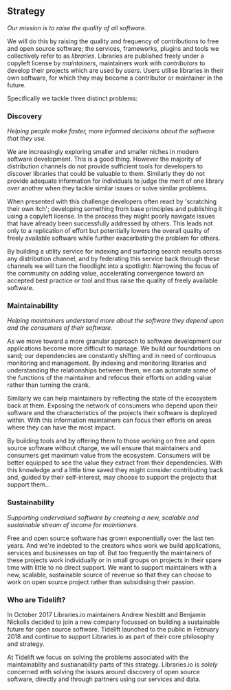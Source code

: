 ## Strategy
*Our mission is to raise the quality of all software.*

We will do this by raising the quality and frequency of contributions to free and open source software; the services, frameworks, plugins and tools we collectively refer to as *libraries*. Libraries are published freely under a copyleft license by *maintainers*, maintainers work with *contributors* to develop their projects which are used by *users*. Users utilise libraries in their own software, for which they may become a contributor or maintainer in the future.

Specifically we tackle three distinct problems:

### Discovery
_Helping people make faster, more informed decisions about the software that they use._

We are increasingly exploring smaller and smaller niches in modern software development. This is a good thing. However the majority of distribution channels do not provide sufficient tools for developers to discover libraries that could be valuable to them. Similarly they do not provide adequate information for individuals to judge the merit of one library over another when they tackle similar issues or solve similar problems.

When presented with this challenge developers often react by 'scratching their own itch'; developing something from base principles and publishing it using a copyleft license. In the process they might poorly navigate issues that have already been successfully addressed by others. This leads not only to a replication of effort but potentially lowers the overall quality of freely available software while further exacerbating the problem for others.

By building a utility service for indexing and surfacing search results across any distribution channel, and by federating this service back through these channels we will turn the floodlight into a spotlight: Narrowing the focus of the community on adding value, accelerating convergence toward an accepted best practice or tool and thus raise the quality of freely available software.  

### Maintainability
_Helping maintainers understand more about the software they depend upon and the consumers of their software._

As we move toward a more granular approach to software development our applications become more difficult to manage. We build our foundations on sand; our dependencies are constantly shifting and in need of continuous monitoring and management. By indexing and monitoring libraries and understanding the relationships between them, we can automate some of the functions of the maintainer and refocus their efforts on adding value rather than turning the crank.  

Similarly we can help maintainers by reflecting the state of the ecosystem back at them. Exposing the network of consumers who depend upon their software and the characteristics of the projects their software is deployed within. With this information maintainers can focus their efforts on areas where they can have the most impact.

By building tools and by offering them to those working on free and open source software without charge, we will ensure that maintainers and consumers get maximum value from the ecosystem. Consumers will be better equipped to see the value they extract from their dependencies. With this knowledge and a little time saved they might consider contributing back and, guided by their self-interest, may choose to support the projects that support them...

### Sustainability
_Supporting undervalued software by createing a new, scalable and sustainable stream of income for maintianers._

Free and open source software has grown exponentially over the last ten years. And we're indebted to the creators whos work we build applications, services and businesses on top of. But too frequently the maintainers of these projects work individually or in small groups on projects in their spare time with little to no direct support. We want to support maintainers with a new, scalable, sustainable source of revenue so that they can choose to work on open source project rather than subsidising their passion. 

### Who are Tidelift?
In October 2017 Libraries.io maintainers Andrew Nesbitt and Benjamin Nickolls decided to join a new company focussed on building a sustainable future for open source software. Tidelift launched to the public in February 2018 and continue to support Libraries.io as part of their core philosophy and strategy. 

At Tidelift we focus on solving the problems associated with the maintainablity and sustianability parts of this strategy. Libraries.io is _solely_ concerned with solving the issues around discovery of open source software, directly and through partners using our services and data. 
